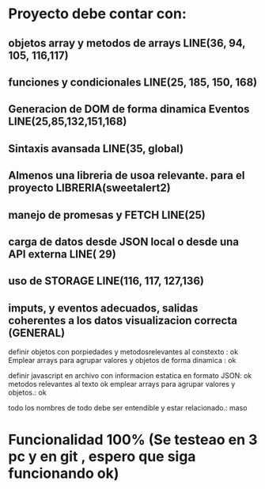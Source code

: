 # Proyecto debe contar con:
## objetos array y metodos de arrays LINE(36, 94, 105, 116,117)
## funciones y condicionales LINE(25, 185, 150, 168)
## Generacion de DOM de forma dinamica Eventos LINE(25,85,132,151,168)
## Sintaxis avansada LINE(35, global)

## Almenos una libreria de usoa relevante. para el proyecto LIBRERIA(sweetalert2)
## manejo de promesas y FETCH LINE(25)
## carga de datos desde JSON local o desde una API externa LINE( 29)
## uso de STORAGE LINE(116, 117, 127,136)

## imputs, y eventos adecuados, salidas coherentes a los datos visualizacion correcta (GENERAL)

definir objetos con porpiedades y metodosrelevantes al constexto : ok
Emplear arrays para agrupar valores y objetos de forma dinamica : ok

definir javascript en archivo con informacion estatica en formato JSON: ok
metodos relevantes al texto ok
emplear arrays para agrupar valores y objetos.: ok

todo los nombres de todo debe ser entendible y estar relacionado.: maso
# Funcionalidad 100% (Se testeao en 3 pc y en git , espero que siga funcionando ok)

